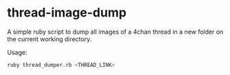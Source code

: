 # thread-image-dump

A simple ruby script to dump all images of a 4chan thread in a new folder on the
current working directory.

Usage:
```sh
ruby thread_dumper.rb <THREAD_LINK>
```
